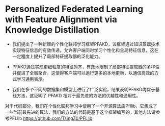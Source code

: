 # Personalized Federated Learning with Feature Alignment via Knowledge Distillation

- 我们提出了一种新颖的个性化联邦学习框架PFAKD，该框架通过知识蒸馏技术实现特征信息的有效传递，允许客户端同时学习个性化和全局特征信息，这在一定程度上提升了局部特征提取器的泛化能力。

- PFAKD通过实现更细粒度的特征对齐，有效地限制了局部特征提取器的多样性并促进了全局聚合，这使得客户端可以运行更多的本地更新，以通信高效的方式学习通用表示。

- 我们在多个不同的数据集和模型上进行了广泛实验，结果表明PFAKD均优于基线方法，这证明了 PFAKD 相对于最先进的方法的优越性和通用性。

对于代码部分，我们在个性化联邦学习中使用了一个开源算法库Pfllib，它集成了一些当前最先进的算法，我们的方法的代码是基于这个框架编写的。其他方法请参考PFLlib https://github.com/TsingZ0/PFLlib
